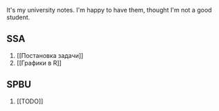 It's my university notes. I'm happy to have them, thought I'm not a good student.

## SSA
1. [[Постановка задачи]]
2. [[Графики в R]]

## SPBU
1. [[TODO]]